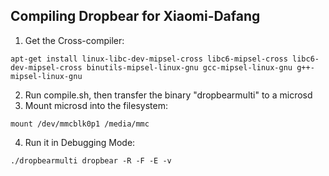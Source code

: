 ## Compiling Dropbear for Xiaomi-Dafang
1. Get the Cross-compiler:
```
apt-get install linux-libc-dev-mipsel-cross libc6-mipsel-cross libc6-dev-mipsel-cross binutils-mipsel-linux-gnu gcc-mipsel-linux-gnu g++-mipsel-linux-gnu
```


2. Run compile.sh, then transfer the binary "dropbearmulti" to a microsd
3. Mount microsd into the filesystem: 
```
mount /dev/mmcblk0p1 /media/mmc
```
4. Run it in Debugging Mode:
```
./dropbearmulti dropbear -R -F -E -v